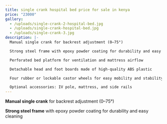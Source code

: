 ```yaml
---
title: single crank hospital bed price for sale in kenya
price: "23000"
gallery:
  - /uploads/single-crank-2-hospital-bed.jpg
  - /uploads/single-crank-hospital-bed.jpg
  - /uploads/single-crank-3.jpg
description: |-
  Manual single crank for backrest adjustment (0–75°)

  Strong steel frame with epoxy powder coating for durability and easy cleaning

  Perforated bed platform for ventilation and mattress airflow

  Detachable head and foot boards made of high-quality ABS plastic

  Four rubber or lockable castor wheels for easy mobility and stability

  Optional accessories: IV pole, mattress, and side rails
---
```


**Manual single crank** for backrest adjustment (0–75°)


**Strong steel frame** with epoxy powder coating for durability and easy cleaning
